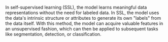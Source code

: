 In self-supervised learning (SSL), the model learns meaningful data representations without the need for labeled data. In SSL, the model uses the data's intrinsic structure or attributes to generate its own "labels" from the data itself. With this method, the model can acquire valuable features in an unsupervised fashion, which can then be applied to subsequent tasks like segmentation, detection, or classification.
